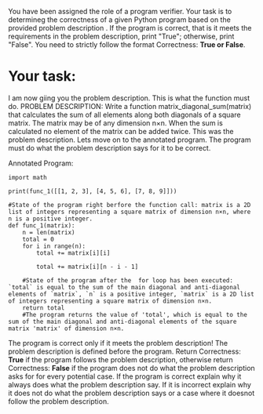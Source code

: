 
You have been assigned the role of a program verifier. Your task is to determineg the correctness of a given Python program based on the provided problem description . If the program is correct, that is it meets the requirements in the problem description, print "True"; otherwise, print "False". You need to strictly follow the format Correctness: **True or False**.

# Your task:
I am now giing you the problem description. This is what the function must do.
PROBLEM DESCRIPTION: Write a function matrix_diagonal_sum(matrix) that calculates the sum of all elements along both diagonals of a square matrix. The matrix may be of any dimension n×n. When the sum is calculated no element of the matrix can be added twice.
This was the problem description. Lets move on to the  annotated program. The program must do what the problem description says for it to be correct.

Annotated Program:
```
import math

print(func_1([[1, 2, 3], [4, 5, 6], [7, 8, 9]]))

#State of the program right berfore the function call: matrix is a 2D list of integers representing a square matrix of dimension n×n, where n is a positive integer.
def func_1(matrix):
    n = len(matrix)
    total = 0
    for i in range(n):
        total += matrix[i][i]
        
        total += matrix[i][n - i - 1]
        
    #State of the program after the  for loop has been executed: `total` is equal to the sum of the main diagonal and anti-diagonal elements of `matrix`, `n` is a positive integer, `matrix` is a 2D list of integers representing a square matrix of dimension n×n.
    return total
    #The program returns the value of 'total', which is equal to the sum of the main diagonal and anti-diagonal elements of the square matrix 'matrix' of dimension n×n.

```
The program is correct only if it meets the problem description! The problem description is defined before the program.  Return Correctness: **True** if the program follows the problem description, otherwise return Correctness: **False** if the program does not do what the problem description asks for for every potential case.
If the program is correct explain why it always does what the problem description say. If it is incorrect explain why it does not do what the problem description says or a case where it doesnot follow the problem description.
